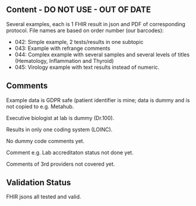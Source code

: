 ## Content - DO NOT USE - OUT OF DATE

Several examples, each is 1 FHIR result in json and PDF of corresponding protocol.  File names are based on order number (our barcodes):

- 042: Simple example, 2 tests/results in one subtopic
- 043: Example with refrange comments
- 044: Complex example with several samples and several levels of titles (Hematology, Inflammation and Thyroid)
- 045: Virology example with text results instead of numeric.

## Comments

Example data is GDPR safe (patient identifier is mine; data is dummy and is not copied to e.g. Metahub.

Executive biologist at lab is dummy (Dr.100).

Results in only one coding system (LOINC).

No dummy code comments yet.

Comment e.g. Lab accreditaton status not done yet.

Comments of 3rd providers not covered yet.

## Validation Status

FHIR jsons all tested and valid.
